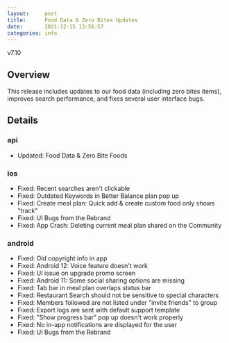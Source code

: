 ```yaml
---
layout:     post
title:      Food Data & Zero Bites Updates
date:       2021-12-15 13:56:57
categories: info
---
```


v7.10

## Overview
This release includes updates to our food data (including zero bites items), improves search performance, and fixes several user interface bugs. 

## Details
### api
* Updated: Food Data & Zero Bite Foods

### ios
* Fixed: Recent searches aren't clickable
* Fixed: Outdated Keywords in Better Balance plan pop up
* Fixed: Create meal plan: Quick add & create custom food only shows "track"
* Fixed: UI Bugs from the Rebrand
* Fixed: App Crash: Deleting current meal plan shared on the Community 

### android
* Fixed: Old copyright info in app
* Fixed: Android 12: Voice feature doesn't work
* Fixed: UI issue on upgrade promo screen
* Fixed: Android 11: Some social sharing options are missing
* Fixed: Tab bar in meal plan overlaps status bar
* Fixed: Restaurant Search should not be sensitive to special characters
* Fixed: Members followed are not listed under "invite friends" to group
* Fixed: Export logs are sent with default support template
* Fixed: "Show progress bar" pop up doesn't work properly
* Fixed: No in-app notifications are displayed for the user
* Fixed: UI Bugs from the Rebrand
